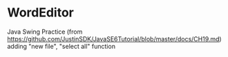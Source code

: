 # WordEditor
Java Swing Practice
        (from https://github.com/JustinSDK/JavaSE6Tutorial/blob/master/docs/CH19.md)
        adding "new file", "select all" function
